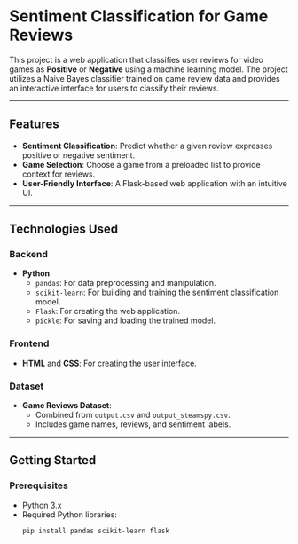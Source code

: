 # Sentiment Classification for Game Reviews

This project is a web application that classifies user reviews for video games as **Positive** or **Negative** using a machine learning model. The project utilizes a Naive Bayes classifier trained on game review data and provides an interactive interface for users to classify their reviews.

---

## Features

- **Sentiment Classification**: Predict whether a given review expresses positive or negative sentiment.
- **Game Selection**: Choose a game from a preloaded list to provide context for reviews.
- **User-Friendly Interface**: A Flask-based web application with an intuitive UI.

---

## Technologies Used

### Backend
- **Python**
  - `pandas`: For data preprocessing and manipulation.
  - `scikit-learn`: For building and training the sentiment classification model.
  - `Flask`: For creating the web application.
  - `pickle`: For saving and loading the trained model.

### Frontend
- **HTML** and **CSS**: For creating the user interface.

### Dataset
- **Game Reviews Dataset**:
  - Combined from `output.csv` and `output_steamspy.csv`.
  - Includes game names, reviews, and sentiment labels.

---

## Getting Started

### Prerequisites

- Python 3.x
- Required Python libraries:
  ```bash
  pip install pandas scikit-learn flask

